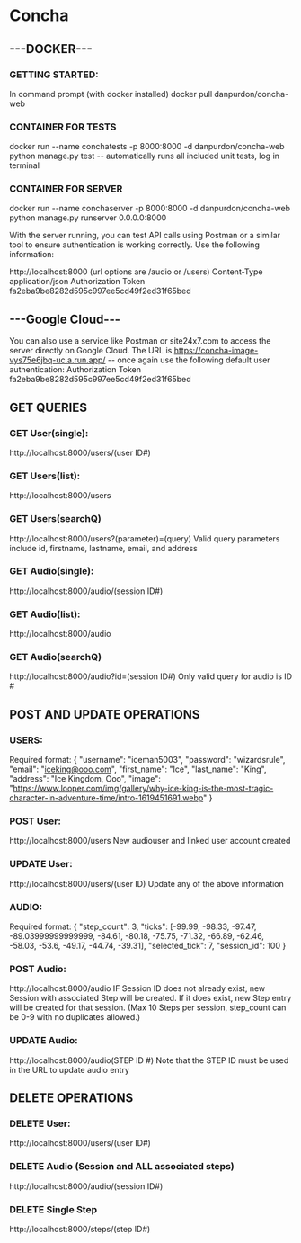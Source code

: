 # Concha

## ---DOCKER---

### GETTING STARTED:
In command prompt (with docker installed)
docker pull danpurdon/concha-web

### CONTAINER FOR TESTS
docker run --name conchatests -p 8000:8000 -d danpurdon/concha-web python manage.py test
-- automatically runs all included unit tests, log in terminal

### CONTAINER FOR SERVER
docker run --name conchaserver -p 8000:8000 -d danpurdon/concha-web python manage.py runserver 0.0.0.0:8000

With the server running, you can test API calls using Postman or a similar tool to ensure authentication is working correctly. Use the following information:

http://localhost:8000 (url options are /audio or /users)
Content-Type application/json
Authorization Token fa2eba9be8282d595c997ee5cd49f2ed31f65bed

## ---Google Cloud---

You can also use a service like Postman or site24x7.com to access the server directly on Google Cloud. The URL is https://concha-image-vys75e6jbq-uc.a.run.app/ -- once again use the following default user authentication:
Authorization Token fa2eba9be8282d595c997ee5cd49f2ed31f65bed

## GET QUERIES

### GET User(single):
http://localhost:8000/users/(user ID#)
### GET Users(list):
http://localhost:8000/users
### GET Users(searchQ)
http://localhost:8000/users?(parameter)=(query)
Valid query parameters include id, firstname, lastname, email, and address 

### GET Audio(single):
http://localhost:8000/audio/(session ID#)
### GET Audio(list):
http://localhost:8000/audio
### GET Audio(searchQ)
http://localhost:8000/audio?id=(session ID#)
Only valid query for audio is ID #


## POST AND UPDATE OPERATIONS

### USERS:
Required format: 
{
    "username": "iceman5003",
    "password": "wizardsrule",
    "email": "iceking@ooo.com",
    "first_name": "Ice",
    "last_name": "King",
    "address": "Ice Kingdom, Ooo",
    "image": "https://www.looper.com/img/gallery/why-ice-king-is-the-most-tragic-character-in-adventure-time/intro-1619451691.webp"
}
### POST User:
http://localhost:8000/users
New audiouser and linked user account created

### UPDATE User:
http://localhost:8000/users/(user ID)
Update any of the above information

### AUDIO:
Required format:
{
    "step_count": 3,
    "ticks": [-99.99, -98.33, -97.47, -89.03999999999999, -84.61, -80.18, -75.75, -71.32, -66.89, -62.46, -58.03, -53.6, -49.17, -44.74, -39.31],
    "selected_tick": 7,
    "session_id": 100
}
### POST Audio:
http://localhost:8000/audio
IF Session ID does not already exist, new Session with associated Step will be created. If it does exist, new Step entry will be created for that session. (Max 10 Steps per session, step_count can be 0-9 with no duplicates allowed.)

### UPDATE Audio:
http://localhost:8000/audio(STEP ID #)
Note that the STEP ID must be used in the URL to update audio entry


## DELETE OPERATIONS

### DELETE User:
http://localhost:8000/users/(user ID#)

### DELETE Audio (Session and ALL associated steps)
http://localhost:8000/audio/(session ID#)

### DELETE Single Step
http://localhost:8000/steps/(step ID#)
